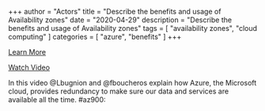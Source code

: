 +++
author = "Actors"
title = "Describe the benefits and usage of Availability zones"
date = "2020-04-29"
description = "Describe the benefits and usage of Availability zones"
tags = [
    "availability zones",
    "cloud computing"
]
categories = [
    "azure",
    "benefits"
]
+++

[Learn More](https://docs.microsoft.com/learn/modules/principles-cloud-computing/3c-capex-vs-opex?WT.mc_id=snackable-social-cxa)

[Watch Video](https://twitter.com/i/status/1258411264532901892)

In this video @Lbugnion and @fboucheros explain how Azure, the Microsoft cloud, provides redundancy to make sure our data and services are available all the time. #az900: